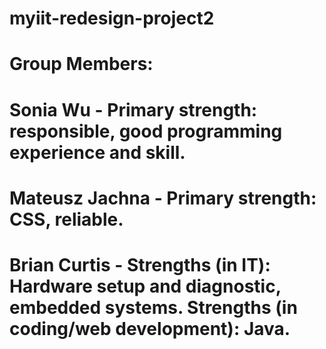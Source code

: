 # myiit-redesign-project2
# Group Members:
#   Sonia Wu - Primary strength: responsible, good programming experience and skill.
#   Mateusz Jachna - Primary strength: CSS, reliable.
#   Brian Curtis - Strengths (in IT): Hardware setup and diagnostic, embedded systems. Strengths (in coding/web development): Java.